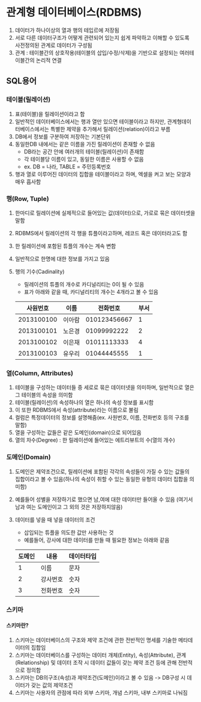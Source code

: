 # 관계형 데이터베이스(RDBMS)

1. 데이터가 하나이상의 열과 행의 테입르에 저장됨
2. 서로 다른 데이터구조가 어떻게 관련되어 있는지 쉽게 파악하고 이해할 수 있도록 사전정의된 관계로 데이터가 구성됨
3. 관계 : 테이블간의 상호작용(테이블의 삽입/수정/삭제)을 기반으로 설정되는 여러테이블간의 논리적 연결

## SQL용어

### 테이블(릴레이션)

1. 표(테이블)을 릴레이션이라고 함
2. 일반적인 데이터베이스에서는 행과 열만 있으면 테이블이라고 하지만,  관계형데이터베이스에서는 특별한 제약을 추가해서 릴레이션(relation)이라고 부름
3. DB에서 정보를 구분하여 저장하는 기본단위
4. 동일한DB 내에서는 같은 이름을 가진 릴레이션이 존재할 수 없음
    - DB라는 공간 안에 여러개의 테이블(릴레이션)이 존재함
    - 각 테이블당 이름이 있고, 동일한 이름은 사용할 수 없음
    - ex. DB = 나라, TABLE = 주민등록번호
5. 행과 열로 이루어진 데이터의 집합을 테이블이라고 하며, 엑셀을 켜고 보는 모양과 매우 흡사함 

### 행(Row, Tuple)

1. 한마디로 릴레이션에 실제적으로 들어있는 값(데이터)으로, 가로로 묶은 데이터셋을 말함
2. RDBMS에서 릴레이션의 각 행을 튜플이라고하며, 레코드 혹은 데이터라고도 함
3. 한 릴레이션에 포함된 튜플의 개수는 계속 변함
4. 일반적으로 한명에 대한 정보를 가지고 있음
5. 행의 기수(Cadinality)
    - 릴레이션의 튜플의 개수로 카디널리티는 0이 될 수 있음
    - 표가 아래와 같을 때, 카디널리티의 개수는 4개라고 볼 수 있음

    |사원번호|이름|전화번호|부서|
    |---|---|---|---|
    |2013100100|이아람|010123456667|1|
    |2013100101|노은경|01099992222|2|
    |2013100102|이은재|01011113333|4|
    |2013100103|유우리|01044445555|1|

### 열(Column, Attributes)

1. 테이블을 구성하는 데이터들 중 세로로 묶은 데이터넷을 의미하며, 일반적으로 열은 그 테이블의 속성을 의미함
2. 테이블(릴레이션)의 속성하나의 열은 하나의 속성 정보를 표시함
3. 이 또한 RDBMS에서 속성(attribute)라는 이름으로 불림
4. 컬럼은 특정데이터의 정보를 설명해줌(ex. 사원번호, 이름, 전화번호 등의 구조를 말함)
5. 열을 구성하는 값들은 같은 도메인(domain)으로 되어있음
6. 열의 차수(Degree) : 한 릴레이션에 들어있는 에트리뷰트의 수(열의 개수)


### 도메인(Domain)

1. 도메인은 제약조건으로, 릴레이션에 포함된 각각의 속성들이 가질 수 있는 값들의 집합이라고 볼 수 있음(하나의 속성이 취할 수 있는 동일한 유형의 데이터 집합을 의미함)
2. 예를들어 성별을 저장하기로 했으면 남,여에 대한 데이터만 들어올 수 있음
(여기서 남과 여는 도메인이고 그 외의 것은 저장하지않음)
3. 데이터를 넣을 때 넣을 데이터의 조건
    - 삽입되는 튜플을 의도한 값만 사용하는 것
    - 예를들어, 강사에 대한 데이터를 만들 때 필요한 정보는 아래와 같음

    |도메인|내용|데이터타입|
    |---|---|---|
    |1|이름|문자|
    |2|강사번호|숫자|
    |3|전화번호|숫자|

### 스키마

#### 스키마란?

1. 스키마는 데이터베이스의 구조와 제약 조건에 관한 전반적인 명세를 기술한 메타데이터의 집합임
2. 스키마는 데이터베이스를 구성하는 데이터 개체(Entity), 속성(Attribute), 관계(Relationship) 및 데이터 조작 시 데이터 값들이 갖는 제약 조건 등에 관해 전반적으로 정의함
3. 스키마는 DB의구조(속성)과 제약조건(도메인)이라고 볼 수 있음 -> DB구성 시 데이터가 갖는 값의 제약조건
4. 스키마는 사용자의 관점에 따라 외부 스키마, 개념 스키마, 내부 스키마로 나눠짐

